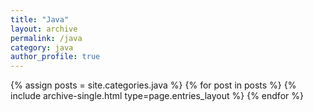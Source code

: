 ```yaml
---
title: "Java"
layout: archive
permalink: /java
category: java
author_profile: true
---
```


{% assign posts = site.categories.java %}
{% for post in posts %} {% include archive-single.html type=page.entries_layout %} {% endfor %}